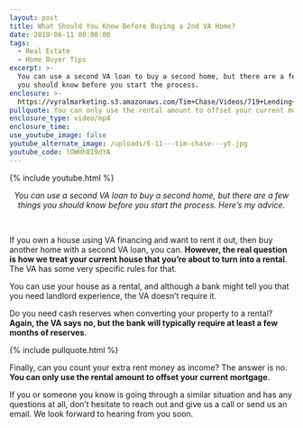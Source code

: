 ```yaml
---
layout: post
title: What Should You Know Before Buying a 2nd VA Home?
date: 2019-06-11 00:00:00
tags:
  - Real Estate
  - Home Buyer Tips
excerpt: >-
  You can use a second VA loan to buy a second home, but there are a few things
  you should know before you start the process.
enclosure: >-
  https://vyralmarketing.s3.amazonaws.com/Tim+Chase/Videos/719+Lending+-+What+Should+You+Know+Before+Buying+a+2nd+VA+Home_.mp4
pullquote: You can only use the rental amount to offset your current mortgage.
enclosure_type: video/mp4
enclosure_time:
use_youtube_image: false
youtube_alternate_image: /uploads/6-11---tim-chase---yt.jpg
youtube_code: lOWHh8I9dYA
---
```


{% include youtube.html %}

<center><em>You can use a second VA loan to buy a second home, but there are a few things you should know before you start the process. Here&rsquo;s my advice.</em></center>

&nbsp;

If you own a house using VA financing and want to rent it out, then buy another home with a second VA loan, you can. **However, the real question is how we treat your current house that you’re about to turn into a rental**. The VA has some very specific rules for that.

You can use your house as a rental, and although a bank might tell you that you need landlord experience, the VA doesn’t require it.

Do you need cash reserves when converting your property to a rental? **Again, the VA says no, but the bank will typically require at least a few months of reserves**.

{% include pullquote.html %}

Finally, can you count your extra rent money as income? The answer is no. **You can only use the rental amount to offset your current mortgage**.

If you or someone you know is going through a similar situation and has any questions at all, don’t hesitate to reach out and give us a call or send us an email. We look forward to hearing from you soon.